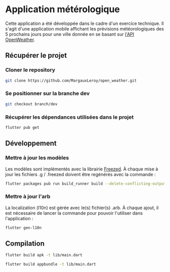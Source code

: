 # Application métérologique

Cette application a été développée dans le cadre d'un exercice technique.
Il s'agit d'une application mobile affichant les prévisions météorologiques des 5 prochains jours pour une ville donnée en se basant sur [l'API OpenWeather](https://openweathermap.org/api/hourly-forecast).

## Récupérer le projet

### Cloner le repository

```bash
git clone https://github.com/MargauxLeroy/open_weather.git
```

### Se positionner sur la branche dev

```bash
git checkout branch/dev
```

### Récupérer les dépendances utilisées dans le projet

```bash
flutter pub get
```

## Développement

### Mettre à jour les modèles

Les modèles sont implémentés avec la librairie [Freezed](https://pub.dev/packages/freezed).
À chaque mise à jour les fichiers .g / .freezed doivent être regénérés avec la commande :

```bash
flutter packages pub run build_runner build --delete-conflicting-outputs
```

### Mettre à jour l'arb

La localization (l10n) est gérée avec le(s) fichier(s) .arb.
À chaque ajout, il est nécessaire de lancer la commande pour pouvoir l'utiliser dans l'application :

```bash
flutter gen-l10n
```

## Compilation

```bash
flutter build apk -t lib/main.dart
```

```bash
flutter build appbundle -t lib/main.dart
```
